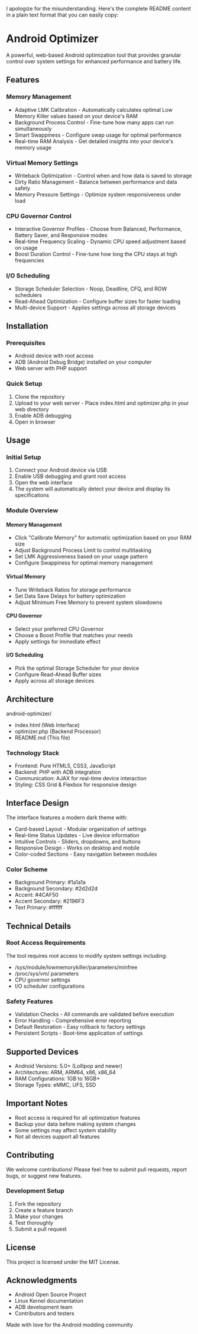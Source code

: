 I apologize for the misunderstanding. Here's the complete README content in a plain text format that you can easily copy:

# Android Optimizer

A powerful, web-based Android optimization tool that provides granular control over system settings for enhanced performance and battery life.

## Features

### Memory Management
- Adaptive LMK Calibration - Automatically calculates optimal Low Memory Killer values based on your device's RAM
- Background Process Control - Fine-tune how many apps can run simultaneously
- Smart Swappiness - Configure swap usage for optimal performance
- Real-time RAM Analysis - Get detailed insights into your device's memory usage

### Virtual Memory Settings
- Writeback Optimization - Control when and how data is saved to storage
- Dirty Ratio Management - Balance between performance and data safety
- Memory Pressure Settings - Optimize system responsiveness under load

### CPU Governor Control
- Interactive Governor Profiles - Choose from Balanced, Performance, Battery Saver, and Responsive modes
- Real-time Frequency Scaling - Dynamic CPU speed adjustment based on usage
- Boost Duration Control - Fine-tune how long the CPU stays at high frequencies

### I/O Scheduling
- Storage Scheduler Selection - Noop, Deadline, CFQ, and ROW schedulers
- Read-Ahead Optimization - Configure buffer sizes for faster loading
- Multi-device Support - Applies settings across all storage devices

## Installation

### Prerequisites
- Android device with root access
- ADB (Android Debug Bridge) installed on your computer
- Web server with PHP support

### Quick Setup
1. Clone the repository
2. Upload to your web server - Place index.html and optimizer.php in your web directory
3. Enable ADB debugging
4. Open in browser

## Usage

### Initial Setup
1. Connect your Android device via USB
2. Enable USB debugging and grant root access
3. Open the web interface
4. The system will automatically detect your device and display its specifications

### Module Overview

#### Memory Management
- Click "Calibrate Memory" for automatic optimization based on your RAM size
- Adjust Background Process Limit to control multitasking
- Set LMK Aggressiveness based on your usage pattern
- Configure Swappiness for optimal memory management

#### Virtual Memory
- Tune Writeback Ratios for storage performance
- Set Data Save Delays for battery optimization
- Adjust Minimum Free Memory to prevent system slowdowns

#### CPU Governor
- Select your preferred CPU Governor
- Choose a Boost Profile that matches your needs
- Apply settings for immediate effect

#### I/O Scheduling
- Pick the optimal Storage Scheduler for your device
- Configure Read-Ahead Buffer sizes
- Apply across all storage devices

## Architecture

android-optimizer/
- index.html (Web Interface)
- optimizer.php (Backend Processor)
- README.md (This file)

### Technology Stack
- Frontend: Pure HTML5, CSS3, JavaScript
- Backend: PHP with ADB integration
- Communication: AJAX for real-time device interaction
- Styling: CSS Grid & Flexbox for responsive design

## Interface Design

The interface features a modern dark theme with:

- Card-based Layout - Modular organization of settings
- Real-time Status Updates - Live device information
- Intuitive Controls - Sliders, dropdowns, and buttons
- Responsive Design - Works on desktop and mobile
- Color-coded Sections - Easy navigation between modules

### Color Scheme
- Background Primary: #1a1a1a
- Background Secondary: #2d2d2d
- Accent: #4CAF50
- Accent Secondary: #2196F3
- Text Primary: #ffffff

## Technical Details

### Root Access Requirements
The tool requires root access to modify system settings including:
- /sys/module/lowmemorykiller/parameters/minfree
- /proc/sys/vm/ parameters
- CPU governor settings
- I/O scheduler configurations

### Safety Features
- Validation Checks - All commands are validated before execution
- Error Handling - Comprehensive error reporting
- Default Restoration - Easy rollback to factory settings
- Persistent Scripts - Boot-time application of settings

## Supported Devices

- Android Versions: 5.0+ (Lollipop and newer)
- Architectures: ARM, ARM64, x86, x86_64
- RAM Configurations: 1GB to 16GB+
- Storage Types: eMMC, UFS, SSD

## Important Notes

- Root access is required for all optimization features
- Backup your data before making system changes
- Some settings may affect system stability
- Not all devices support all features

## Contributing

We welcome contributions! Please feel free to submit pull requests, report bugs, or suggest new features.

### Development Setup
1. Fork the repository
2. Create a feature branch
3. Make your changes
4. Test thoroughly
5. Submit a pull request

## License

This project is licensed under the MIT License.

## Acknowledgments

- Android Open Source Project
- Linux Kernel documentation
- ADB development team
- Contributors and testers

Made with love for the Android modding community
